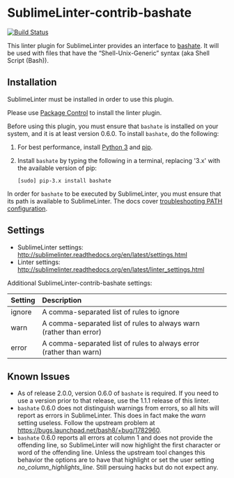 SublimeLinter-contrib-bashate
================================

[![Build Status](https://travis-ci.org/maristgeek/SublimeLinter-contrib-bashate.svg?branch=master)](https://travis-ci.org/maristgeek/SublimeLinter-contrib-bashate)

This linter plugin for SublimeLinter provides an interface to [bashate](https://pypi.python.org/pypi/bashate). It will be used with files that have the “Shell-Unix-Generic” syntax (aka Shell Script (Bash)).

## Installation
SublimeLinter must be installed in order to use this plugin.

Please use [Package Control](https://packagecontrol.io) to install the linter plugin.

Before using this plugin, you must ensure that `bashate` is installed on your system, and it is at least version 0.6.0. To install `bashate`, do the following:

1. For best performance, install [Python 3](http://python.org) and [pip](http://www.pip-installer.org/en/latest/installing.html).

1. Install `bashate` by typing the following in a terminal, replacing '3.x' with the available version of pip:
   ```
   [sudo] pip-3.x install bashate
   ```

In order for `bashate` to be executed by SublimeLinter, you must ensure that its path is available to SublimeLinter.  The docs cover [troubleshooting PATH configuration](http://sublimelinter.readthedocs.io/en/latest/troubleshooting.html#finding-a-linter-executable).

## Settings
- SublimeLinter settings: http://sublimelinter.readthedocs.org/en/latest/settings.html
- Linter settings: http://sublimelinter.readthedocs.org/en/latest/linter_settings.html

Additional SublimeLinter-contrib-bashate settings:

|Setting|Description|
|:------|:----------|
|ignore|A comma-separated list of rules to ignore|
|warn|A comma-separated list of rules to always warn (rather than error)|
|error|A comma-separated list of rules to always error (rather than warn)|

## Known Issues
- As of release 2.0.0, version 0.6.0 of `bashate` is required. If you need to use a version prior to that release, use the 1.1.1 release of this linter.
- `bashate` 0.6.0 does not distinguish warnings from errors, so all hits will report as errors in SublimeLinter. This does in fact make the _warn_ setting useless. Follow the upstream problem at https://bugs.launchpad.net/bash8/+bug/1782960.
- `bashate` 0.6.0 reports all errors at column 1 and does not provide the offending line, so SublimeLinter will now highlight the first character or word of the offending line. Unless the upstream tool changes this behavior the options are to have that highlight or set the user setting _no_column_highlights_line_. Still persuing hacks but do not expect any.
